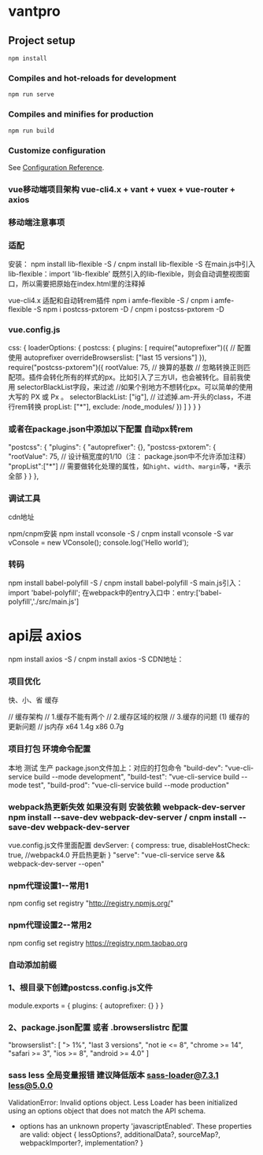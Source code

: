 <!--
 * @Description: 项目注释
 * @Version: 2.0
 * @Autor: lhl
 * @Date: 2020-11-21 09:08:25
 * @LastEditors: lhl
 * @LastEditTime: 2021-01-23 22:33:42
-->
# vantpro

## Project setup
```
npm install
```

### Compiles and hot-reloads for development
```
npm run serve
```

### Compiles and minifies for production
```
npm run build
```

### Customize configuration
See [Configuration Reference](https://cli.vuejs.org/config/).

### vue移动端项目架构  vue-cli4.x + vant + vuex + vue-router + axios  

### 移动端注意事项
### 适配
安装： npm install lib-flexible -S  /  cnpm install lib-flexible -S
在main.js中引入lib-flexible：import 'lib-flexible'
既然引入的lib-flexible，则会自动调整视图窗口，所以需要把原始在index.html里的<meta name="viewport" content="width=device-width,initial-scale=1.0">注释掉

vue-cli4.x 适配和自动转rem插件
npm i amfe-flexible -S / cnpm i amfe-flexible -S
npm i postcss-pxtorem -D  / cnpm i postcss-pxtorem -D

### vue.config.js
css: {
    loaderOptions: {
      postcss: {
        plugins: [
          require("autoprefixer")({
            // 配置使用 autoprefixer
            overrideBrowserslist: ["last 15 versions"] 
          }),
          require("postcss-pxtorem")({
            rootValue: 75, // 换算的基数
            // 忽略转换正则匹配项。插件会转化所有的样式的px。比如引入了三方UI，也会被转化。目前我使用 selectorBlackList字段，来过滤
            //如果个别地方不想转化px。可以简单的使用大写的 PX 或 Px 。
            selectorBlackList: ["ig"], // 过滤掉.am-开头的class，不进行rem转换
            propList: ["*"],
            exclude: /node_modules/
          })
        ]
      }
    }
  }

### 或者在package.json中添加以下配置 自动px转rem
  "postcss": {
   "plugins": {
    "autoprefixer": {},
    "postcss-pxtorem": {
           "rootValue": 75, // 设计稿宽度的1/10（注： package.json中不允许添加注释）
           "propList":["*"] // 需要做转化处理的属性，如`hight`、`width`、`margin`等，`*`表示全部
        }
    }
},

### 调试工具
cdn地址
<script src="https://cdn.bootcss.com/vConsole/3.3.4/vconsole.min.js"></script>
npm/cnpm安装
npm install vconsole -S  / cnpm install vconsole -S
var vConsole = new VConsole();
console.log('Hello world');

### 转码
npm install babel-polyfill -S  / cnpm install babel-polyfill -S
main.js引入：import 'babel-polyfill';
在webpack中的entry入口中：entry:['babel-polyfill','./src/main.js']

# api层 axios
npm install axios -S /  cnpm install axios -S
CDN地址：
<script src="https://unpkg.com/axios/dist/axios.min.js"></script>


### 项目优化
快、小、省
缓存

// 缓存架构
// 1.缓存不能有两个
// 2.缓存区域的权限
// 3.缓存的问题  (1) 缓存的更新问题
// js内存 x64 1.4g x86 0.7g

### 项目打包 环境命令配置
本地
测试
生产
package.json文件加上：对应的打包命令
"build-dev": "vue-cli-service build --mode development",
"build-test": "vue-cli-service build --mode test",
"build-prod": "vue-cli-service build --mode production"

### webpack热更新失效  如果没有则 安装依赖 webpack-dev-server  npm install --save-dev webpack-dev-server / cnpm install --save-dev webpack-dev-server 
vue.config.js文件里面配置
devServer: {
	compress: true,
	disableHostCheck: true, //webpack4.0 开启热更新
}
"serve": "vue-cli-service serve && webpack-dev-server --open"

### npm代理设置1--常用1
npm config set registry "http://registry.npmjs.org/"

### npm代理设置2--常用2
npm config set registry https://registry.npm.taobao.org

### 自动添加前缀  
### 1、根目录下创建postcss.config.js文件
module.exports = {
    plugins: {
        autoprefixer: {}
    }
}
### 2、package.json配置  或者 .browserslistrc 配置
"browserslist": [
  "> 1%",
  "last 3 versions",
  "not ie <= 8",
  "chrome >= 14",
  "safari >= 3",
  "ios >= 8",
  "android >= 4.0"
]

### sass less 全局变量报错 建议降低版本 sass-loader@7.3.1  less@5.0.0

ValidationError: Invalid options object. Less Loader has been initialized using an options object that does not match the API schema.
 - options has an unknown property 'javascriptEnabled'. These properties are valid:
   object { lessOptions?, additionalData?, sourceMap?, webpackImporter?, implementation? }
